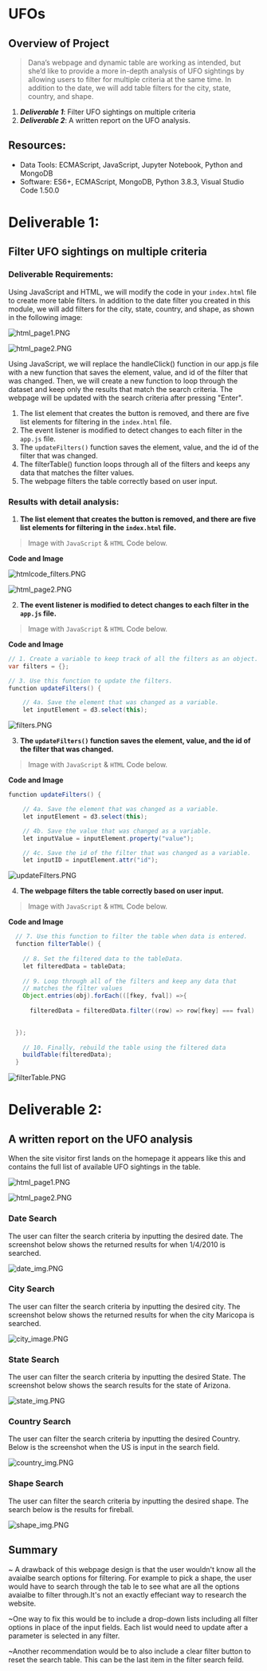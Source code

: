 #  UFOs
## Overview of Project
> Dana’s webpage and dynamic table are working as intended, but she’d like to provide a more in-depth analysis of UFO sightings by allowing users to filter for multiple criteria
 at the same time. In addition to the date, we will add table filters for the city, state, country, and shape. 

1. ***Deliverable 1***: Filter UFO sightings on multiple criteria
2. ***Deliverable 2***: A written report on the UFO analysis. 

## Resources:


* Data Tools: ECMAScript, JavaScript, Jupyter Notebook, Python and MongoDB
* Software: ES6+, ECMAScript, MongoDB, Python 3.8.3, Visual Studio Code 1.50.0

 


# Deliverable 1: 
 
## Filter UFO sightings on multiple criteria
### Deliverable Requirements:
Using JavaScript and HTML, we will modify the code in your `index.html` file to create more table filters. In addition to the date filter you created in this module, we will add filters
 for the city, state, country, and shape, as shown in the following image:

![html_page1.PNG](https://github.com/Praveeja-Sasidharan-Suni/UFOs/blob/main/resources/html_page1.PNG?raw=true)

![html_page2.PNG](https://github.com/Praveeja-Sasidharan-Suni/UFOs/blob/main/resources/html_page2.PNG?raw=true)

Using JavaScript, we will replace the handleClick() function in our app.js file with a new function that saves the element, value, and id of the filter that was changed. 
Then, we will create a new function to loop through the dataset and keep only the results that match the search criteria. 
The webpage will be updated with the search criteria after pressing "Enter".


1. The list element that creates the button is removed, and there are five list elements for filtering in the `index.html` file. 
2. The event listener is modified to detect changes to each filter in the `app.js` file.
3. ​The `updateFilters()` function saves the element, value, and the id of the filter that was changed.
4. The filterTable() function loops through all of the filters and keeps any data that matches the filter values.
5. The webpage filters the table correctly based on user input.

 
### Results with detail analysis:

1. **The list element that creates the button is removed, and there are five list elements for filtering in the `index.html` file.**


> Image with `JavaScript` & `HTML` Code below.

**Code and Image**


                    

![htmlcode_filters.PNG](https://github.com/Praveeja-Sasidharan-Suni/UFOs/blob/main/resources/htmlcode_filters.PNG?raw=true)

![html_page2.PNG](https://github.com/Praveeja-Sasidharan-Suni/UFOs/blob/main/resources/html_page2.PNG?raw=true)

2. **The event listener is modified to detect changes to each filter in the `app.js` file.**


> Image with `JavaScript` & `HTML` Code below.

**Code and Image**


````java
// 1. Create a variable to keep track of all the filters as an object.
var filters = {};

// 3. Use this function to update the filters. 
function updateFilters() {

    // 4a. Save the element that was changed as a variable.
    let inputElement = d3.select(this);
````

![filters.PNG](https://github.com/Praveeja-Sasidharan-Suni/UFOs/blob/main/resources/filters.PNG?raw=true)



3. ​**The `updateFilters()` function saves the element, value, and the id of the filter that was changed.**


> Image with `JavaScript` & `HTML` Code below.

**Code and Image**


````java
function updateFilters() {

    // 4a. Save the element that was changed as a variable.
    let inputElement = d3.select(this);

    // 4b. Save the value that was changed as a variable.
    let inputValue = inputElement.property("value");

    // 4c. Save the id of the filter that was changed as a variable.
    let inputID = inputElement.attr("id");
````

![updateFilters.PNG](https://github.com/Praveeja-Sasidharan-Suni/UFOs/blob/main/resources/updateFilters.PNG?raw=true)




4. **The webpage filters the table correctly based on user input.**


> Image with `JavaScript` & `HTML` Code below.

**Code and Image**


````java
  // 7. Use this function to filter the table when data is entered.
  function filterTable() {
  
    // 8. Set the filtered data to the tableData.
    let filteredData = tableData;
  
    // 9. Loop through all of the filters and keep any data that
    // matches the filter values
    Object.entries(obj).forEach(([fkey, fval]) =>{
        
      filteredData = filteredData.filter((row) => row[fkey] === fval)
          

  });  
  
    // 10. Finally, rebuild the table using the filtered data
    buildTable(filteredData); 
  }
````

![filterTable.PNG](https://github.com/Praveeja-Sasidharan-Suni/UFOs/blob/main/resources/filterTable.PNG?raw=true)


# Deliverable 2: 

## A written report on the UFO analysis

When the site visitor first lands on the homepage it appears like this and contains the full list of available UFO sightings in the table. 

![html_page1.PNG](https://github.com/Praveeja-Sasidharan-Suni/UFOs/blob/main/resources/html_page1.PNG?raw=true)

![html_page2.PNG](https://github.com/Praveeja-Sasidharan-Suni/UFOs/blob/main/resources/html_page2.PNG?raw=true)

### Date Search
The user can filter the search criteria by inputting the desired date. The screenshot below shows the returned results for when 1/4/2010 is searched.

![date_img.PNG](https://github.com/Praveeja-Sasidharan-Suni/UFOs/blob/main/resources/date_img.PNG?raw=true)


### City Search
The user can filter the search criteria by inputting the desired city. The screenshot below shows the returned results for when the city Maricopa is searched.

![city_image.PNG](https://github.com/Praveeja-Sasidharan-Suni/UFOs/blob/main/resources/city_image.PNG?raw=true)


### State Search
The user can filter the search criteria by inputting the desired State. The screenshot below shows the search results for the state of Arizona.

![state_img.PNG](https://github.com/Praveeja-Sasidharan-Suni/UFOs/blob/main/resources/state_img.PNG?raw=true)


### Country Search
The user can filter the search criteria by inputting the desired Country. Below is the screenshot when the US is input in the search field. 

![country_img.PNG](https://github.com/Praveeja-Sasidharan-Suni/UFOs/blob/main/resources/country_img.PNG?raw=true)

### Shape Search
The user can filter the search criteria by inputting the desired shape. The search below is the results for fireball.

![shape_img.PNG](https://github.com/Praveeja-Sasidharan-Suni/UFOs/blob/main/resources/shape_img.PNG?raw=true)

## Summary
~ A drawback of this webpage design is that the user wouldn't know all the avaialbe search options for filtering.  For example to pick a shape, the user would have to search through the tab
le to see what are all the options avaialbe to filter through.It's not an exactly effeciant way to research the website. 

~One way to fix this would be to include a drop-down lists including all filter options in place of the input fields.
Each list would need to update after a parameter is selected in any filter.

~Another recommendation would be to also include a clear filter button to reset the search table.  This can be the last item in the filter search feild. 


